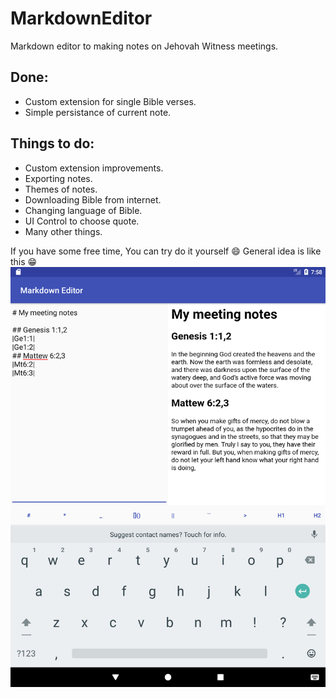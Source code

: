 # MarkdownEditor

Markdown editor to making notes on Jehovah Witness meetings.


## Done:
- Custom extension for single Bible verses.
- Simple persistance of current note.

## Things to do:
- Custom extension improvements.
- Exporting notes.
- Themes of notes.
- Downloading Bible from internet.
- Changing language of Bible.
- UI Control to choose quote.
- Many other things.

If you have some free time, You can try do it yourself :smile:
General idea is like this 😁
![Screenshot](device-2017-09-09-195916.png)
